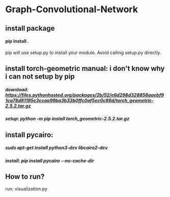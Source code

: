# Graph-Convolutional-Network
## install package
#### pip install .
pip will use setup.py to install your module. Avoid calling setup.py directly.

## install torch-geometric manual: i don't know why i can not setup by pip
##### download: https://files.pythonhosted.org/packages/2b/52/e6d298d328858aaebf91ca78d81195e3ccaa99ba3b33b0ffc0af5ec0c86d/torch_geometric-2.5.2.tar.gz
##### setup: python -m pip install torch_geometric-2.5.2.tar.gz

## install pycairo:
##### sudo apt-get install python3-dev libcairo2-dev
##### install: pip install pycairo --no-cache-dir

## How to run?
run: visualization.py
